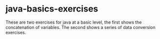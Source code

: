 # java-basics-exercises
These are two exercises for java at a basic level, the first shows the concatenation of variables.  The second shows a series of data conversion exercises.
